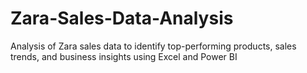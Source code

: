 # Zara-Sales-Data-Analysis
Analysis of Zara sales data to identify top-performing products, sales trends, and business insights using Excel and Power BI
